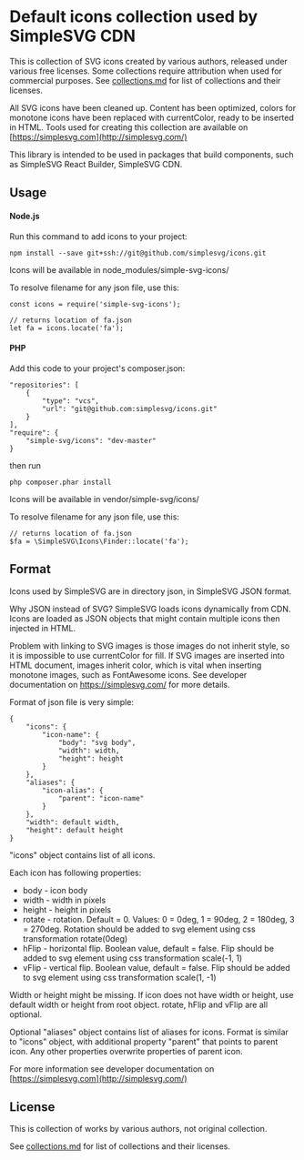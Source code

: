 # Default icons collection used by SimpleSVG CDN

This is collection of SVG icons created by various authors, released under various free licenses. Some collections require attribution when used for commercial purposes. See [collections.md](./collections.md) for list of collections and their licenses.

All SVG icons have been cleaned up. Content has been optimized, colors for monotone icons have been replaced with currentColor, ready to be inserted in HTML. Tools used for creating this collection are available on [https://simplesvg.com](http://simplesvg.com/)

This library is intended to be used in packages that build components, such as SimpleSVG React Builder, SimpleSVG CDN.


## Usage

#### Node.js

Run this command to add icons to your project:

	npm install --save git+ssh://git@github.com/simplesvg/icons.git

Icons will be available in node_modules/simple-svg-icons/

To resolve filename for any json file, use this:

    const icons = require('simple-svg-icons');
        
    // returns location of fa.json
    let fa = icons.locate('fa');



#### PHP

Add this code to your project's composer.json:

	"repositories": [
		{
			"type": "vcs", 
			"url": "git@github.com:simplesvg/icons.git"
		}
	],
	"require": {
		"simple-svg/icons": "dev-master"
	}

then run

	php composer.phar install

Icons will be available in vendor/simple-svg/icons/

To resolve filename for any json file, use this:

    // returns location of fa.json
    $fa = \SimpleSVG\Icons\Finder::locate('fa');



## Format

Icons used by SimpleSVG are in directory json, in SimpleSVG JSON format.

Why JSON instead of SVG? SimpleSVG loads icons dynamically from CDN. Icons are loaded as JSON objects that might contain multiple icons then injected in HTML.

Problem with linking to SVG images is those images do not inherit style, so it is impossible to use currentColor for fill. If SVG images are inserted into HTML document, images inherit color, which is vital when inserting monotone images, such as FontAwesome icons. See developer documentation on https://simplesvg.com/ for more details.

Format of json file is very simple:

	{
		"icons": {
			"icon-name": {
				"body": "svg body",
				"width": width,
				"height": height
			}
		},
		"aliases": {
			"icon-alias": {
				"parent": "icon-name"
			}
		},
		"width": default width,
		"height": default height
	}

"icons" object contains list of all icons.

Each icon has following properties:
* body - icon body
* width - width in pixels
* height - height in pixels
* rotate - rotation. Default = 0. Values: 0 = 0deg, 1 = 90deg, 2 = 180deg, 3 = 270deg. Rotation should be added to svg element using css transformation rotate(0deg)
* hFlip - horizontal flip. Boolean value, default = false. Flip should be added to svg element using css transformation scale(-1, 1)
* vFlip - vertical flip. Boolean value, default = false. Flip should be added to svg element using css transformation scale(1, -1)

Width or height might be missing. If icon does not have width or height, use default width or height from root object.
rotate, hFlip and vFlip are all optional.

Optional "aliases" object contains list of aliases for icons. Format is similar to "icons" object, with additional property "parent" that points to parent icon. Any other properties overwrite properties of parent icon.

For more information see developer documentation on [https://simplesvg.com](http://simplesvg.com/)


## License

This is collection of works by various authors, not original collection.

See [collections.md](./collections.md) for list of collections and their licenses.
